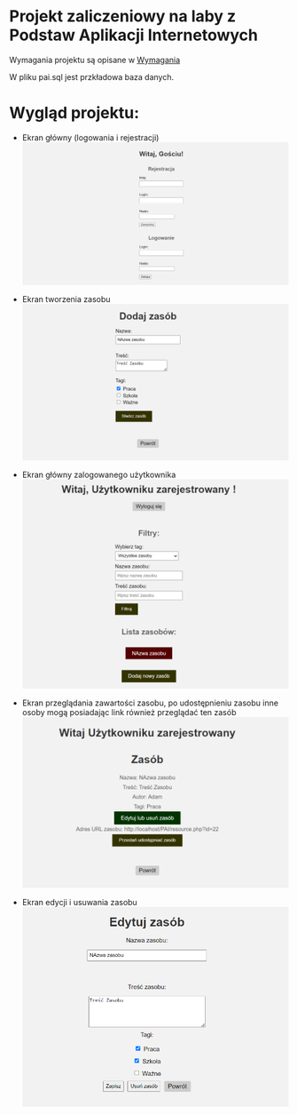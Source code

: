 # Projekt zaliczeniowy na laby z Podstaw Aplikacji Internetowych

Wymagania projektu są opisane w [Wymagania](WymaganiaProjektu.pdf)

W pliku pai.sql jest przkładowa baza danych.

# Wygląd projektu:
- Ekran główny (logowania i rejestracji)
![](screenshots/ss_pai_1.png)

- Ekran tworzenia zasobu
![](screenshots/ss_pai_2.png)

- Ekran główny zalogowanego użytkownika
![](screenshots/ss_pai_3.png)

- Ekran przeglądania zawartości zasobu, po udostępnieniu zasobu inne osoby mogą posiadając link również przeglądać ten zasób
![](screenshots/ss_pai_4.png)

- Ekran edycji i usuwania zasobu
![](screenshots/ss_pai_5.png)
